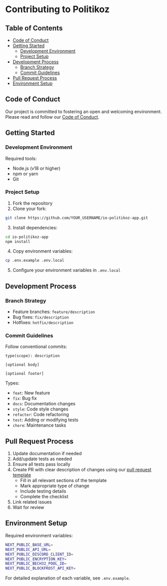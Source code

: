 # Contributing to Politikoz

## Table of Contents
- [Code of Conduct](#code-of-conduct)
- [Getting Started](#getting-started)
  - [Development Environment](#development-environment)
  - [Project Setup](#project-setup)
- [Development Process](#development-process)
  - [Branch Strategy](#branch-strategy)
  - [Commit Guidelines](#commit-guidelines)
- [Pull Request Process](#pull-request-process)
- [Environment Setup](#environment-setup)

## Code of Conduct
Our project is committed to fostering an open and welcoming environment. Please read and follow our [Code of Conduct](CODE_OF_CONDUCT.md).

## Getting Started

### Development Environment
Required tools:
- Node.js (v18 or higher)
- npm or yarn
- Git

### Project Setup
1. Fork the repository
2. Clone your fork:
```bash
git clone https://github.com/YOUR_USERNAME/io-politikoz-app.git
```
3. Install dependencies:
```bash
cd io-politikoz-app
npm install
```
4. Copy environment variables:
```bash
cp .env.example .env.local
```
5. Configure your environment variables in `.env.local`

## Development Process

### Branch Strategy
- Feature branches: `feature/description`
- Bug fixes: `fix/description`
- Hotfixes: `hotfix/description`

### Commit Guidelines
Follow conventional commits:
```
type(scope): description

[optional body]

[optional footer]
```

Types:
- `feat`: New feature
- `fix`: Bug fix
- `docs`: Documentation changes
- `style`: Code style changes
- `refactor`: Code refactoring
- `test`: Adding or modifying tests
- `chore`: Maintenance tasks

## Pull Request Process
1. Update documentation if needed
2. Add/update tests as needed
3. Ensure all tests pass locally
4. Create PR with clear description of changes using our [pull request template](.github/pull_request_template.md)
   - Fill in all relevant sections of the template
   - Mark appropriate type of change
   - Include testing details
   - Complete the checklist
5. Link related issues
6. Wait for review

## Environment Setup
Required environment variables:
```bash
NEXT_PUBLIC_BASE_URL=
NEXT_PUBLIC_API_URL=
NEXT_PUBLIC_DISCORD_CLIENT_ID=
NEXT_PUBLIC_ENCRYPTION_KEY=
NEXT_PUBLIC_BECH32_POOL_ID=
NEXT_PUBLIC_BLOCKFROST_API_KEY=
```

For detailed explanation of each variable, see `.env.example`.